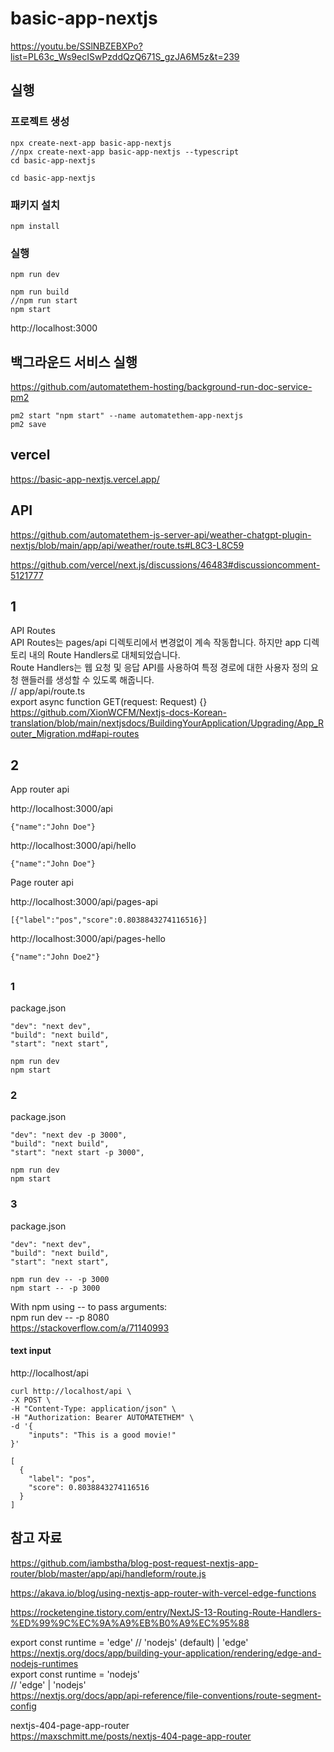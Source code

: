 # basic-app-nextjs

https://youtu.be/SSlNBZEBXPo?list=PL63c_Ws9ecISwPzddQzQ671S_gzJA6M5z&t=239

## 실행

### 프로젝트 생성

```
npx create-next-app basic-app-nextjs
//npx create-next-app basic-app-nextjs --typescript
cd basic-app-nextjs
```
```
cd basic-app-nextjs
```

### 패키지 설치

```
npm install
```

### 실행

```
npm run dev
```
```
npm run build
//npm run start
npm start
```

http://localhost:3000

## 백그라운드 서비스 실행

https://github.com/automatethem-hosting/background-run-doc-service-pm2
```
pm2 start "npm start" --name automatethem-app-nextjs
pm2 save
```

## vercel

https://basic-app-nextjs.vercel.app/

## API

https://github.com/automatethem-js-server-api/weather-chatgpt-plugin-nextjs/blob/main/app/api/weather/route.ts#L8C3-L8C59

https://github.com/vercel/next.js/discussions/46483#discussioncomment-5121777

## 1

API Routes  
API Routes는 pages/api 디렉토리에서 변경없이 계속 작동합니다. 하지만 app 디렉토리 내의 Route Handlers로 대체되었습니다.  
Route Handlers는 웹 요청 및 응답 API를 사용하여 특정 경로에 대한 사용자 정의 요청 핸들러를 생성할 수 있도록 해줍니다.  
// app/api/route.ts  
export async function GET(request: Request) {}  
https://github.com/XionWCFM/Nextjs-docs-Korean-translation/blob/main/nextjsdocs/BuildingYourApplication/Upgrading/App_Router_Migration.md#api-routes

## 2

App router api

http://localhost:3000/api
```
{"name":"John Doe"}
```

http://localhost:3000/api/hello
```
{"name":"John Doe"}
```

Page router api

http://localhost:3000/api/pages-api
```
[{"label":"pos","score":0.8038843274116516}]
```

http://localhost:3000/api/pages-hello
```
{"name":"John Doe2"}
```

##

### 1

package.json
```
"dev": "next dev",
"build": "next build",
"start": "next start",
```

```
npm run dev
npm start
```

### 2

package.json
```
"dev": "next dev -p 3000",
"build": "next build",
"start": "next start -p 3000",
```

```
npm run dev
npm start
```

### 3

package.json
```
"dev": "next dev",
"build": "next build",
"start": "next start",
```

```
npm run dev -- -p 3000
npm start -- -p 3000
```

With npm using -- to pass arguments:  
npm run dev -- -p 8080  
https://stackoverflow.com/a/71140993

#### text input

http://localhost/api
```
curl http://localhost/api \
-X POST \
-H "Content-Type: application/json" \
-H "Authorization: Bearer AUTOMATETHEM" \
-d '{
    "inputs": "This is a good movie!"
}'
```

```
[
  {
    "label": "pos",
    "score": 0.8038843274116516
  }
]
```

## 참고 자료

https://github.com/iambstha/blog-post-request-nextjs-app-router/blob/master/app/api/handleform/route.js

https://akava.io/blog/using-nextjs-app-router-with-vercel-edge-functions

https://rocketengine.tistory.com/entry/NextJS-13-Routing-Route-Handlers-%ED%99%9C%EC%9A%A9%EB%B0%A9%EC%95%88

export const runtime = 'edge' // 'nodejs' (default) | 'edge'  
https://nextjs.org/docs/app/building-your-application/rendering/edge-and-nodejs-runtimes  
export const runtime = 'nodejs'  
// 'edge' | 'nodejs'  
https://nextjs.org/docs/app/api-reference/file-conventions/route-segment-config

nextjs-404-page-app-router  
https://maxschmitt.me/posts/nextjs-404-page-app-router
